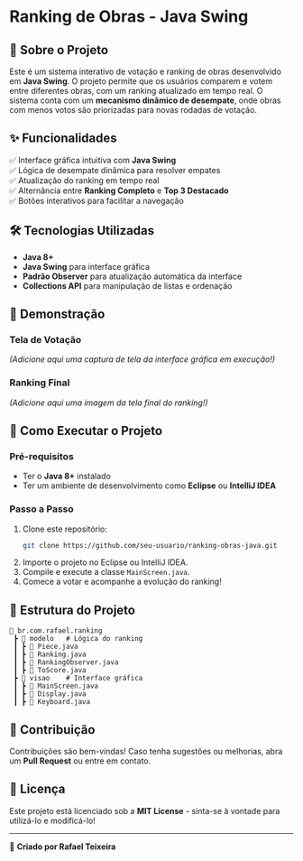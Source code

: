 # Ranking de Obras - Java Swing

## 🎵 Sobre o Projeto

Este é um sistema interativo de votação e ranking de obras desenvolvido em **Java Swing**. O projeto permite que os usuários comparem e votem entre diferentes obras, com um ranking atualizado em tempo real. O sistema conta com um **mecanismo dinâmico de desempate**, onde obras com menos votos são priorizadas para novas rodadas de votação.

## ✨ Funcionalidades

✅ Interface gráfica intuitiva com **Java Swing**\
✅ Lógica de desempate dinâmica para resolver empates\
✅ Atualização do ranking em tempo real\
✅ Alternância entre **Ranking Completo** e **Top 3 Destacado**\
✅ Botões interativos para facilitar a navegação

## 🛠️ Tecnologias Utilizadas

- **Java 8+**
- **Java Swing** para interface gráfica
- **Padrão Observer** para atualização automática da interface
- **Collections API** para manipulação de listas e ordenação

## 📸 Demonstração

### **Tela de Votação**

*(Adicione aqui uma captura de tela da interface gráfica em execução!)*

### **Ranking Final**

*(Adicione aqui uma imagem da tela final do ranking!)*

## 🚀 Como Executar o Projeto

### **Pré-requisitos**

- Ter o **Java 8+** instalado
- Ter um ambiente de desenvolvimento como **Eclipse** ou **IntelliJ IDEA**

### **Passo a Passo**

1. Clone este repositório:
   ```sh
   git clone https://github.com/seu-usuario/ranking-obras-java.git
   ```
2. Importe o projeto no Eclipse ou IntelliJ IDEA.
3. Compile e execute a classe `MainScreen.java`.
4. Comece a votar e acompanhe a evolução do ranking!

## 📌 Estrutura do Projeto

```
📂 br.com.rafael.ranking
 ┣ 📂 modelo   # Lógica do ranking
 ┃ ┣ 📜 Piece.java
 ┃ ┣ 📜 Ranking.java
 ┃ ┣ 📜 RankingObserver.java
 ┃ ┣ 📜 ToScore.java
 ┣ 📂 visao    # Interface gráfica
 ┃ ┣ 📜 MainScreen.java
 ┃ ┣ 📜 Display.java
 ┃ ┣ 📜 Keyboard.java
```

## 🤝 Contribuição

Contribuições são bem-vindas! Caso tenha sugestões ou melhorias, abra um **Pull Request** ou entre em contato.

## 📄 Licença

Este projeto está licenciado sob a **MIT License** - sinta-se à vontade para utilizá-lo e modificá-lo!

---

📌 **Criado por Rafael Teixeira**

